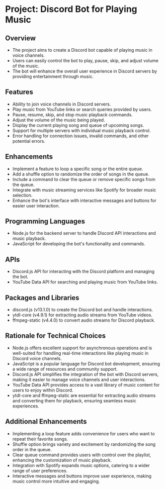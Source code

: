 # Project: Discord Bot for Playing Music

## Overview
- The project aims to create a Discord bot capable of playing music in voice channels.
- Users can easily control the bot to play, pause, skip, and adjust volume of the music.
- The bot will enhance the overall user experience in Discord servers by providing entertainment through music.

## Features
- Ability to join voice channels in Discord servers.
- Play music from YouTube links or search queries provided by users.
- Pause, resume, skip, and stop music playback commands.
- Adjust the volume of the music being played.
- Display the current playing song and queue of upcoming songs.
- Support for multiple servers with individual music playback control.
- Error handling for connection issues, invalid commands, and other potential errors.

## Enhancements
- Implement a feature to loop a specific song or the entire queue.
- Add a shuffle option to randomize the order of songs in the queue.
- Include a command to clear the queue or remove specific songs from the queue.
- Integrate with music streaming services like Spotify for broader music selection.
- Enhance the bot's interface with interactive messages and buttons for easier user interaction.

## Programming Languages
- Node.js for the backend server to handle Discord API interactions and music playback.
- JavaScript for developing the bot's functionality and commands.

## APIs
- Discord.js API for interacting with the Discord platform and managing the bot.
- YouTube Data API for searching and playing music from YouTube links.

## Packages and Libraries
- discord.js (v13.1.0) to create the Discord bot and handle interactions.
- ytdl-core (v4.9.1) for extracting audio streams from YouTube videos.
- ffmpeg-static (v4.4.0) to convert audio streams for Discord playback.

## Rationale for Technical Choices
- Node.js offers excellent support for asynchronous operations and is well-suited for handling real-time interactions like playing music in Discord voice channels.
- JavaScript is a popular language for Discord bot development, ensuring a wide range of resources and community support.
- Discord.js API simplifies the integration of the bot with Discord servers, making it easier to manage voice channels and user interactions.
- YouTube Data API provides access to a vast library of music content for users to enjoy within Discord.
- ytdl-core and ffmpeg-static are essential for extracting audio streams and converting them for playback, ensuring seamless music experiences.

## Additional Enhancements
- Implementing a loop feature adds convenience for users who want to repeat their favorite songs.
- Shuffle option brings variety and excitement by randomizing the song order in the queue.
- Clear queue command provides users with control over the playlist, enhancing the customization of music playback.
- Integration with Spotify expands music options, catering to a wider range of user preferences.
- Interactive messages and buttons improve user experience, making music control more intuitive and engaging.